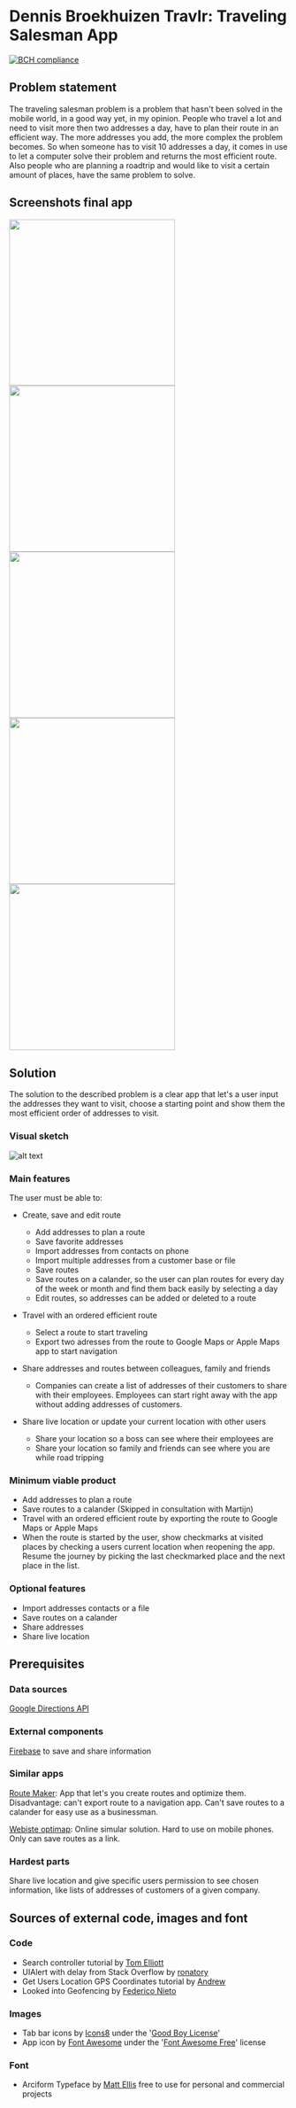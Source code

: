 # Dennis Broekhuizen Travlr: Traveling Salesman App

[![BCH compliance](https://bettercodehub.com/edge/badge/DennisBroekhuizen/DennisBroekhuizen-FinalProject-TravelingSalesman?branch=master)](https://bettercodehub.com/)

## Problem statement
The traveling salesman problem is a problem that hasn't been solved in the mobile world, in a good way yet, in my opinion. People who travel a lot and need to visit more then two addresses a day, have to plan their route in an efficient way. The more addresses you add, the more complex the problem becomes. So when someone has to visit 10 addresses a day, it comes in use to let a computer solve their problem and returns the most efficient route. Also people who are planning a roadtrip and would like to visit a certain amount of places, have the same problem to solve.

## Screenshots final app
<img src="https://raw.githubusercontent.com/DennisBroekhuizen/DennisBroekhuizen-FinalProject-TravelingSalesman/master/Docs/1.%20LoginViewController.png" width="300">
<img src="https://raw.githubusercontent.com/DennisBroekhuizen/DennisBroekhuizen-FinalProject-TravelingSalesman/master/Docs/2.1%20PlanRouteViewController.png" width="300">
<img src="https://github.com/DennisBroekhuizen/DennisBroekhuizen-FinalProject-TravelingSalesman/blob/master/Docs/2.3%20OptimizeRouteViewController.png" width="300">
<img src="https://github.com/DennisBroekhuizen/DennisBroekhuizen-FinalProject-TravelingSalesman/blob/master/Docs/4.2%20CurrentRouteViewController.png" width="300">
<img src="https://raw.githubusercontent.com/DennisBroekhuizen/DennisBroekhuizen-FinalProject-TravelingSalesman/master/Docs/5.%20ContactsViewController.png" width="300">

## Solution
The solution to the described problem is a clear app that let's a user input the addresses they want to visit, choose a starting point and show them the most efficient order of addresses to visit.

### Visual sketch
![alt text](https://raw.githubusercontent.com/DennisBroekhuizen/DennisBroekhuizen-FinalProject-TravelingSalesman/master/Docs/TravelingSalesmanApp.png)

### Main features
The user must be able to:
* Create, save and edit route
  * Add addresses to plan a route
  * Save favorite addresses
  * Import addresses from contacts on phone
  * Import multiple addresses from a customer base or file
  * Save routes
  * Save routes on a calander, so the user can plan routes for every day of the week or month and find them back easily by selecting a day
  * Edit routes, so addresses can be added or deleted to a route

* Travel with an ordered efficient route
  * Select a route to start traveling
  * Export two adresses from the route to Google Maps or Apple Maps app to start navigation

* Share addresses and routes between colleagues, family and friends
  * Companies can create a list of addresses of their customers to share with their employees. Employees can start right away with the app without adding addresses of customers.

* Share live location or update your current location with other users
  * Share your location so a boss can see where their employees are
  * Share your location so family and friends can see where you are while road tripping

### Minimum viable product
* Add addresses to plan a route
* Save routes to a calander (Skipped in consultation with Martijn)
* Travel with an ordered efficient route by exporting the route to Google Maps or Apple Maps
* When the route is started by the user, show checkmarks at visited places by checking a users current location when reopening the app. Resume the journey by picking the last checkmarked place and the next place in the list.

### Optional features
* Import addresses contacts or a file
* Save routes on a calander
* Share addresses
* Share live location

## Prerequisites

### Data sources
[Google Directions API](https://developers.google.com/maps/documentation/directions/intro#Waypoints)

### External components
[Firebase](https://firebase.google.com/) to save and share information

### Similar apps
[Route Maker](https://itunes.apple.com/nl/app/route-maker-route-planner/id966111128?mt=8):
App that let's you create routes and optimize them. Disadvantage: can't export route to a navigation app. Can't save routes to a calander for easy use as a businessman.

[Webiste optimap](http://www.gebweb.net/optimap/):
Online simular solution. Hard to use on mobile phones. Only can save routes as a link.

### Hardest parts
Share live location and give specific users permission to see chosen information, like lists of addresses of customers of a given company.

## Sources of external code, images and font

### Code
* Search controller tutorial by [Tom Elliott](https://www.raywenderlich.com/157864/uisearchcontroller-tutorial-getting-started)
* UIAlert with delay from Stack Overflow by [ronatory](https://stackoverflow.com/questions/27613926/dismiss-uialertview-after-5-seconds-swift)
* Get Users Location GPS Coordinates tutorial by [Andrew](http://www.seemuapps.com/swift-get-users-location-gps-coordinates)
* Looked into Geofencing by [Federico Nieto](https://medium.com/lateral-view/geofences-how-to-implement-virtual-boundaries-in-the-real-world-f3fc4a659d40)

### Images
* Tab bar icons by [Icons8](https://icons8.com/ios) under the '[Good Boy License](https://icons8.com/good-boy-license/)'
* App icon by [Font Awesome](https://fontawesome.com/icons) under the '[Font Awesome Free](https://fontawesome.com/license)' license

### Font
* Arciform Typeface by [Matt Ellis](https://www.behance.net/gallery/30453085/Arciform-Free-Typeface) free to use for personal and commercial projects

